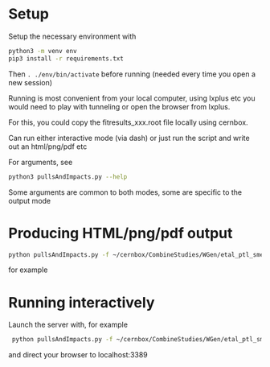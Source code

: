 # Setup
Setup the necessary environment with
```bash
python3 -m venv env
pip3 install -r requirements.txt
```
Then ```. ./env/bin/activate``` before running (needed every time you open a new session)

Running is most convenient from your local computer, using lxplus etc you would need to play with tunneling or open the browser from lxplus. 

For this, you could copy the fitresults_xxx.root file locally using cernbox.

Can run either interactive mode (via dash) or just run the script and write out an html/png/pdf etc

For arguments, see

```bash
python3 pullsAndImpacts.py --help
``` 
Some arguments are common to both modes, some are specific to the output mode

# Producing HTML/png/pdf output

```bash
python pullsAndImpacts.py -f ~/cernbox/CombineStudies/WGen/etal_ptl_smear_unrolled/fitresults_123456789.root output
```

for example

# Running interactively

Launch the server with, for example

```bash
 python pullsAndImpacts.py -f ~/cernbox/CombineStudies/WGen/etal_ptl_smear_unrolled/fitresults_123456789.root interactive
``` 

and direct your browser to localhost:3389
